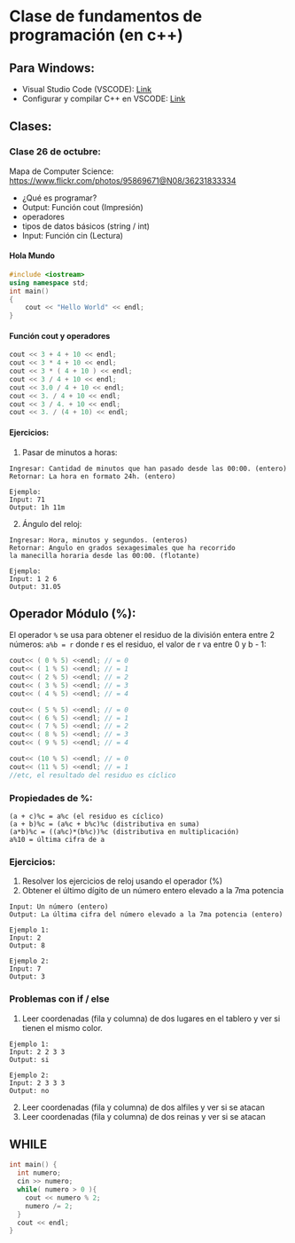 # Clase de fundamentos de programación (en c++)

## Para Windows:
- Visual Studio Code (VSCODE): [Link](https://code.visualstudio.com/Download)
- Configurar y compilar C++ en VSCODE: [Link](https://code.visualstudio.com/docs/languages/cpp)

## Clases:

### Clase 26 de octubre:

Mapa de Computer Science: https://www.flickr.com/photos/95869671@N08/36231833334

- ¿Qué es programar?
- Output: Función cout (Impresión)
- operadores 
- tipos de datos básicos (string / int)
- Input: Función cin (Lectura)

#### Hola Mundo

```c++
#include <iostream>
using namespace std;
int main()
{
    cout << "Hello World" << endl;
}
```

#### Función cout y operadores

```c++
cout << 3 + 4 + 10 << endl;
cout << 3 * 4 + 10 << endl;
cout << 3 * ( 4 + 10 ) << endl;
cout << 3 / 4 + 10 << endl;
cout << 3.0 / 4 + 10 << endl;
cout << 3. / 4 + 10 << endl;
cout << 3 / 4. + 10 << endl;
cout << 3. / (4 + 10) << endl;
```
#### Ejercicios:

1. Pasar de minutos a horas:
```
Ingresar: Cantidad de minutos que han pasado desde las 00:00. (entero)
Retornar: La hora en formato 24h. (entero)
```
```
Ejemplo:
Input: 71
Output: 1h 11m
```

2. Ángulo del reloj:
```
Ingresar: Hora, minutos y segundos. (enteros)
Retornar: Angulo en grados sexagesimales que ha recorrido
la manecilla horaria desde las 00:00. (flotante)
```
```
Ejemplo:
Input: 1 2 6
Output: 31.05
```
## Operador Módulo (%):
El operador ` % ` se usa para obtener el residuo de la división entera entre 2 números:
`a%b = r` donde r es el residuo, el valor de r va entre 0 y b - 1:
```c++
cout<< ( 0 % 5) <<endl; // = 0
cout<< ( 1 % 5) <<endl; // = 1
cout<< ( 2 % 5) <<endl; // = 2
cout<< ( 3 % 5) <<endl; // = 3
cout<< ( 4 % 5) <<endl; // = 4

cout<< ( 5 % 5) <<endl; // = 0
cout<< ( 6 % 5) <<endl; // = 1
cout<< ( 7 % 5) <<endl; // = 2
cout<< ( 8 % 5) <<endl; // = 3
cout<< ( 9 % 5) <<endl; // = 4

cout<< (10 % 5) <<endl; // = 0
cout<< (11 % 5) <<endl; // = 1
//etc, el resultado del residuo es cíclico
```

### Propiedades de %:

```
(a + c)%c = a%c (el residuo es cíclico)
(a + b)%c = (a%c + b%c)%c (distributiva en suma)
(a*b)%c = ((a%c)*(b%c))%c (distributiva en multiplicación)
a%10 = última cifra de a
```

### Ejercicios:
1. Resolver los ejercicios de reloj usando el operador (%)
2. Obtener el último dígito de un número entero elevado a la 7ma potencia
```
Input: Un número (entero)
Output: La última cifra del número elevado a la 7ma potencia (entero)
```
```
Ejemplo 1:
Input: 2
Output: 8
```
```
Ejemplo 2:
Input: 7
Output: 3
```

### Problemas con if / else

1. Leer coordenadas (fila y columna) de dos lugares en el tablero y ver si tienen el mismo color.
```
Ejemplo 1:
Input: 2 2 3 3
Output: si
```
```
Ejemplo 2:
Input: 2 3 3 3
Output: no
```
2. Leer coordenadas (fila y columna) de dos alfiles y ver si se atacan
3. Leer coordenadas (fila y columna) de dos reinas y ver si se atacan

## WHILE

```c++
int main() {
  int numero;
  cin >> numero;
  while( numero > 0 ){
    cout << numero % 2;
    numero /= 2;
  }
  cout << endl;
}
```
